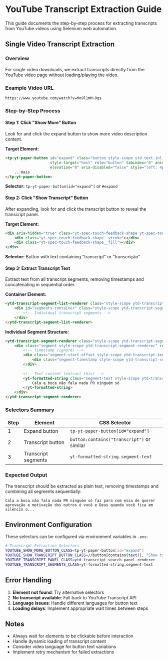 # YouTube Transcript Extraction Guide

This guide documents the step-by-step process for extracting transcripts from YouTube videos using Selenium web automation.

## Single Video Transcript Extraction

### Overview
For single video downloads, we extract transcripts directly from the YouTube video page without loading/playing the video.

### Example Video URL
```
https://www.youtube.com/watch?v=Mo9l1mM-Ogs
```

### Step-by-Step Process

#### Step 1: Click "Show More" Button
Look for and click the expand button to show more video description content.

**Target Element:**
```html
<tp-yt-paper-button id="expand" class="button style-scope ytd-text-inline-expander" 
                    style-target="host" role="button" tabindex="0" animated="" 
                    elevation="0" aria-disabled="false" style="left: 4px;">
    ...mais
</tp-yt-paper-button>
```

**Selector:** `tp-yt-paper-button[id="expand"]` or `#expand`

#### Step 2: Click "Show Transcript" Button
After expanding, look for and click the transcript button to reveal the transcript panel.

**Target Element:**
```html
<div aria-hidden="true" class="yt-spec-touch-feedback-shape yt-spec-touch-feedback-shape--touch-response">
    <div class="yt-spec-touch-feedback-shape__stroke"></div>
    <div class="yt-spec-touch-feedback-shape__fill"></div>
</div>
```

**Selector:** Button with text containing "transcript" or "transcrição"

#### Step 3: Extract Transcript Text
Extract text from all transcript segments, removing timestamps and concatenating in sequential order.

**Container Element:**
```html
<ytd-transcript-segment-list-renderer class="style-scope ytd-transcript-search-panel-renderer">
    <div id="segments-container" class="style-scope ytd-transcript-segment-list-renderer active">
        <!-- Individual transcript segments -->
    </div>
</ytd-transcript-segment-list-renderer>
```

**Individual Segment Structure:**
```html
<ytd-transcript-segment-renderer class="style-scope ytd-transcript-segment-list-renderer" rounded-container="">
    <div class="segment style-scope ytd-transcript-segment-renderer" role="button" tabindex="0">
        <!-- Timestamp (ignore) -->
        <div class="segment-start-offset style-scope ytd-transcript-segment-renderer">
            <div class="segment-timestamp style-scope ytd-transcript-segment-renderer">0:04</div>
        </div>
        
        <!-- Text content (extract this) -->
        <yt-formatted-string class="segment-text style-scope ytd-transcript-segment-renderer">
            Cala a boca não fala nada PR ninguém só
        </yt-formatted-string>
    </div>
</ytd-transcript-segment-renderer>
```

### Selectors Summary

| Step | Element | CSS Selector |
|------|---------|-------------|
| 1 | Expand button | `tp-yt-paper-button[id="expand"]` |
| 2 | Transcript button | `button:contains("transcript")` or similar |
| 3 | Transcript segments | `yt-formatted-string.segment-text` |

### Expected Output

The transcript should be extracted as plain text, removing timestamps and combining all segments sequentially:

```
Cala a boca não fala nada PR ninguém só faz para com essa de querer aprovação e motivação dos outros é você e Deus quando você fica em silêncio o...
```

## Environment Configuration

These selectors can be configured via environment variables in `.env`:

```bash
# Transcript Extraction Selectors
YOUTUBE_SHOW_MORE_BUTTON_CLASS=tp-yt-paper-button[id="expand"]
YOUTUBE_SHOW_TRANSCRIPT_BUTTON_CLASS=//button[contains(text(), "Show transcript")]
YOUTUBE_TRANSCRIPT_PANEL_CLASS=ytd-transcript-search-panel-renderer
YOUTUBE_TRANSCRIPT_SEGMENTS_CLASS=yt-formatted-string.segment-text
```

## Error Handling

1. **Element not found**: Try alternative selectors
2. **No transcript available**: Fall back to YouTube Transcript API
3. **Language issues**: Handle different languages for button text
4. **Loading delays**: Implement appropriate wait times between steps

## Notes

- Always wait for elements to be clickable before interaction
- Handle dynamic loading of transcript content
- Consider video language for button text variations
- Implement retry mechanism for failed extractions